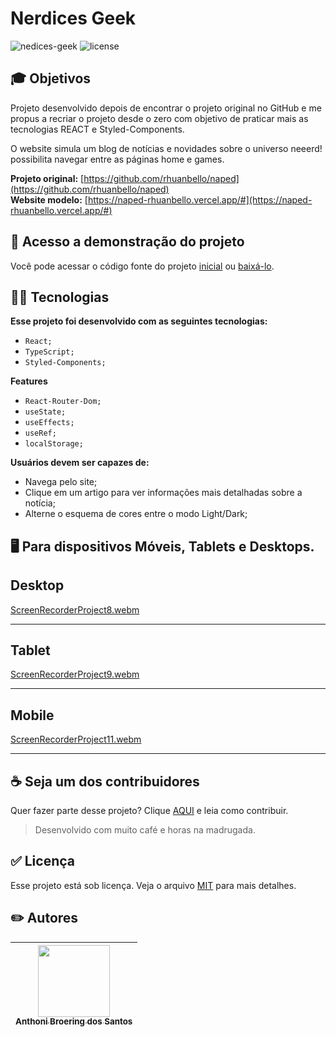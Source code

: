 # Nerdices Geek
![nedices-geek](https://i.postimg.cc/5thWCw3J/Captura-de-tela-de-2022-12-12-10-37-13.png)
![license](https://img.shields.io/github/license/anthonibs/website-nerdices-geek?label=LICENSE&logo=LICENSE)


## 🎓 Objetivos

Projeto desenvolvido depois de encontrar o projeto original no GitHub e me propus a recriar o projeto desde o zero com objetivo de praticar mais as tecnologias REACT e Styled-Components.

O website simula um blog de notícias e novidades sobre o universo neeerd! possibilita navegar entre as páginas home e games.


**Projeto original:** [https://github.com/rhuanbello/naped](https://github.com/rhuanbello/naped)
<br/>
**Website modelo:** [https://naped-rhuanbello.vercel.app/#](https://naped-rhuanbello.vercel.app/#)


## 🔗 Acesso a demonstração do projeto

Você pode acessar o código fonte do projeto [inicial](https://website-anthonibs-nerdices-geek.vercel.app/) ou [baixá-lo](https://github.com/anthonibs/website-nerdices-geek/archive/refs/heads/main.zip).

## 🧑‍💻 Tecnologias
**Esse projeto foi desenvolvido com as seguintes tecnologias:**
- `React;`
- `TypeScript;`
- `Styled-Components;`

**Features**
- `React-Router-Dom;`
- `useState;`
- `useEffects;`
-  `useRef;`
- `localStorage;`

**Usuários devem ser capazes de:**

- Navega pelo site;
- Clique em um artigo para ver informações mais detalhadas sobre a notícia;
- Alterne o esquema de cores entre o modo Light/Dark;


## 🖥️ Para dispositivos Móveis, Tablets e Desktops.

## Desktop
[ScreenRecorderProject8.webm](https://user-images.githubusercontent.com/77931577/207084568-4ee9b607-6d4e-4b7d-a7ce-72eb494b782a.webm)

-----

## Tablet
[ScreenRecorderProject9.webm](https://user-images.githubusercontent.com/77931577/207084702-1cd9fa97-7ca0-41c1-a5c7-1247b7ff21ee.webm)

-----

## Mobile
[ScreenRecorderProject11.webm](https://user-images.githubusercontent.com/77931577/207084749-2c4d2780-28e6-4a84-ada4-1d60fa5d5a9c.webm)

-----


## ☕ Seja um dos contribuidores

Quer fazer parte desse projeto? Clique [AQUI](https://github.com/anthonibs/website-nerdices-geek/blob/main/CONTRIBUTING.md) e leia como contribuir.
> Desenvolvido com muito café e horas na madrugada.


## ✅ Licença
Esse projeto está sob licença. Veja o arquivo [MIT](https://github.com/anthonibs/website-nerdices-geek/blob/main/LICENSE) para mais detalhes.


## ✏️  Autores

 |  [<img src="https://avatars.githubusercontent.com/u/77931577?v=4" width=115><br><sub>Anthoni Broering dos Santos</sub>](https://github.com/anthonibs) | 
|:---:|
